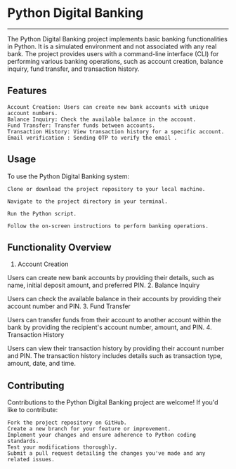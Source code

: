 # Python Digital Banking
--------------------------

The Python Digital Banking project implements basic banking functionalities in Python. It is a simulated environment and not associated with any real bank. The project provides users with a command-line interface (CLI) for performing various banking operations, such as account creation, balance inquiry, fund transfer, and transaction history.


Features
---------

    Account Creation: Users can create new bank accounts with unique account numbers.
    Balance Inquiry: Check the available balance in the account.
    Fund Transfer: Transfer funds between accounts.
    Transaction History: View transaction history for a specific account.
    Email verification : Sending OTP to verify the email .


Usage
--------

To use the Python Digital Banking system:

    Clone or download the project repository to your local machine.

    Navigate to the project directory in your terminal.

    Run the Python script.

    Follow the on-screen instructions to perform banking operations.



Functionality Overview
--------------------------
1. Account Creation

Users can create new bank accounts by providing their details, such as name, initial deposit amount, and preferred PIN.
2. Balance Inquiry

Users can check the available balance in their accounts by providing their account number and PIN.
3. Fund Transfer

Users can transfer funds from their account to another account within the bank by providing the recipient's account number, amount, and PIN.
4. Transaction History

Users can view their transaction history by providing their account number and PIN. The transaction history includes details such as transaction type, amount, date, and time.


Contributing
----------------

Contributions to the Python Digital Banking project are welcome! If you'd like to contribute:

    Fork the project repository on GitHub.
    Create a new branch for your feature or improvement.
    Implement your changes and ensure adherence to Python coding standards.
    Test your modifications thoroughly.
    Submit a pull request detailing the changes you've made and any related issues.
